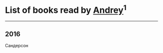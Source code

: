 # List of books read by [Andrey](https://www.facebook.com/app_scoped_user_id/896921380399139/)<sup>1</sup>
---

## 2016

Сандерсон



